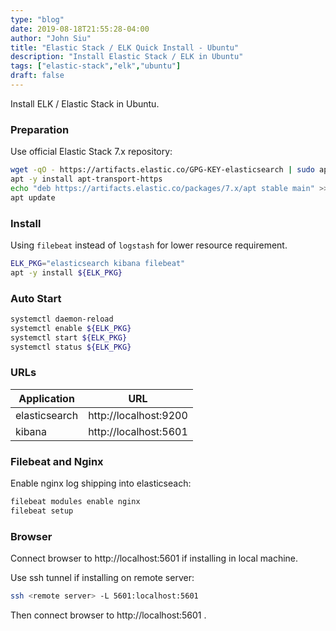 ```yaml
---
type: "blog"
date: 2019-08-18T21:55:28-04:00
author: "John Siu"
title: "Elastic Stack / ELK Quick Install - Ubuntu"
description: "Install Elastic Stack / ELK in Ubuntu"
tags: ["elastic-stack","elk","ubuntu"]
draft: false
---
```

Install ELK / Elastic Stack in Ubuntu.
<!--more-->

### Preparation

Use official Elastic Stack 7.x repository:

```sh
wget -qO - https://artifacts.elastic.co/GPG-KEY-elasticsearch | sudo apt-key add -
apt -y install apt-transport-https
echo "deb https://artifacts.elastic.co/packages/7.x/apt stable main" >> /etc/apt/sources.list.d/elastic-7.x.list
apt update
```

### Install

Using `filebeat` instead of `logstash` for lower resource requirement.

```sh
ELK_PKG="elasticsearch kibana filebeat"
apt -y install ${ELK_PKG}
```

### Auto Start

```sh
systemctl daemon-reload
systemctl enable ${ELK_PKG}
systemctl start ${ELK_PKG}
systemctl status ${ELK_PKG}
```

### URLs

Application|URL
---|---
elasticsearch|http://localhost:9200
kibana|http://localhost:5601

### Filebeat and Nginx

Enable nginx log shipping into elasticseach:

```sh
filebeat modules enable nginx
filebeat setup
```

### Browser

Connect browser to http://localhost:5601 if installing in local machine.

Use ssh tunnel if installing on remote server:

```sh
ssh <remote server> -L 5601:localhost:5601
```

Then connect browser to http://localhost:5601 .
